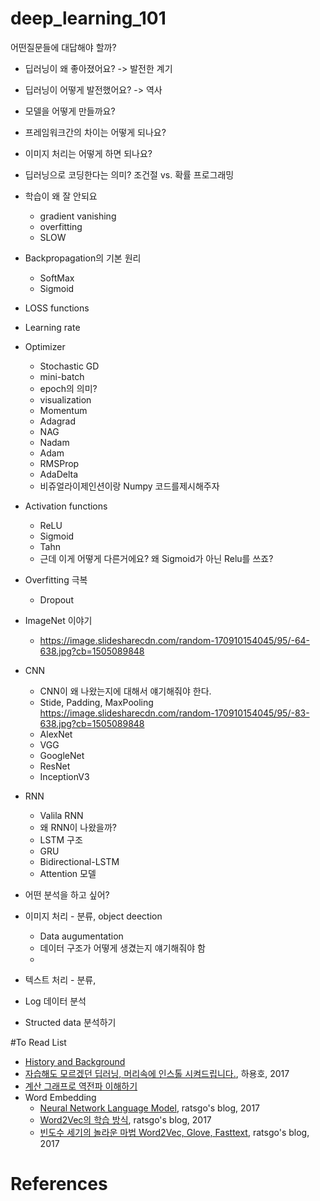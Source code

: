 # deep_learning_101

어떤질문들에 대답해야 할까?
- 딥러닝이 왜 좋아졌어요? -> 발전한 계기
- 딥러닝이 어떻게 발전했어요? -> 역사
- 모델을 어떻게 만들까요?
- 프레임워크간의 차이는 어떻게 되나요?
- 이미지 처리는 어떻게 하면 되나요?
- 딥러닝으로 코딩한다는 의미? 조건절 vs. 확률 프로그래밍
- 학습이 왜 잘 안되요
  - gradient vanishing
  - overfitting
  - SLOW
- Backpropagation의 기본 원리
  - SoftMax
  - Sigmoid

- LOSS functions
- Learning rate
- Optimizer
  - Stochastic GD
  - mini-batch
  - epoch의 의미?
  - visualization
  - Momentum
  - Adagrad
  - NAG
  - Nadam
  - Adam
  - RMSProp
  - AdaDelta
  - 비쥬얼라이제인션이랑 Numpy 코드를제시해주자
- Activation functions
  - ReLU
  - Sigmoid
  - Tahn
  - 근데 이게 어떻게 다른거에요? 왜 Sigmoid가 아닌 Relu를 쓰죠?
- Overfitting 극복
  - Dropout
- ImageNet 이야기
  - https://image.slidesharecdn.com/random-170910154045/95/-64-638.jpg?cb=1505089848


- CNN
  - CNN이 왜 나왔는지에 대해서 얘기해줘야 한다.
  - Stide, Padding, MaxPooling
   https://image.slidesharecdn.com/random-170910154045/95/-83-638.jpg?cb=1505089848
  - AlexNet
  - VGG
  - GoogleNet
  - ResNet
  - InceptionV3
- RNN
  - Valila RNN
  - 왜 RNN이 나왔을까?
  - LSTM 구조
  - GRU
  - Bidirectional-LSTM
  - Attention 모델
- 어떤 분석을 하고 싶어?
- 이미지 처리 - 분류, object deection
  - Data augumentation
  - 데이터 구조가 어떻게 생겼는지 얘기해줘야 함
  -
- 텍스트 처리 - 분류,
- Log 데이터 분석
- Structed data 분석하기


#To Read List
- [History and Background](https://beamandrew.github.io/deeplearning/2017/02/23/deep_learning_101_part1.html)
- [자습해도 모르겠던 딥러닝, 머리속에 인스톨 시켜드립니다.](https://www.slideshare.net/yongho/ss-79607172), 하용호, 2017
- [계산 그래프로 역전파 이해하기](https://brunch.co.kr/@chris-song/22)
- Word Embedding
    - [Neural Network Language Model](https://ratsgo.github.io/from%20frequency%20to%20semantics/2017/03/29/NNLM/), ratsgo's blog, 2017
    - [Word2Vec의 학습 방식](https://ratsgo.github.io/from%20frequency%20to%20semantics/2017/03/30/word2vec/), ratsgo's blog, 2017
    - [빈도수 세기의 놀라운 마법 Word2Vec, Glove, Fasttext](https://ratsgo.github.io/from%20frequency%20to%20semantics/2017/03/11/embedding/), ratsgo's blog, 2017
# References
